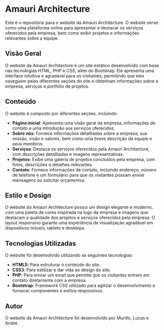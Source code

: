# Amauri Architecture

Este é o repositório para o website da Amauri Architecture. O website serve como uma plataforma online para apresentar e destacar os serviços oferecidos pela empresa, bem como exibir projetos e informações relevantes sobre a equipe.

## Visão Geral

O website da Amauri Architecture é um site estático desenvolvido com base nas tecnologias HTML, PHP e CSS, além do Bootstrap. Ele apresenta uma interface intuitiva e agradável para os visitantes, permitindo que eles naveguem pelas diferentes seções do site e obtenham informações sobre a empresa, serviços e portfólio de projetos.

## Conteúdo

O website é composto por diferentes seções, incluindo:

- **Página inicial**: Apresenta uma visão geral da empresa, informações de contato e uma introdução aos serviços oferecidos.
- **Sobre nós**: Fornece informações detalhadas sobre a empresa, sua missão, visão e valores, bem como uma breve descrição da equipe e seus membros.
- **Serviços**: Destaca os serviços oferecidos pela Amauri Architecture, com descrições detalhadas e imagens representativas.
- **Projetos**: Exibe uma galeria de projetos concluídos pela empresa, com fotos, descrições e detalhes relevantes.
- **Contato**: Fornece informações de contato, incluindo endereço, número de telefone e um formulário para que os visitantes possam enviar mensagens ou solicitar orçamentos.

## Estilo e Design

O website da Amauri Architecture possui um design elegante e moderno, com uma paleta de cores inspirada na logo da empresa e imagens que destacam a qualidade dos projetos e serviços oferecidos pela empresa. O layout responsivo garante uma experiência de visualização agradável em dispositivos móveis, tablets e desktops.

## Tecnologias Utilizadas

O website foi desenvolvido utilizando as seguintes tecnologias:

- **HTML5**: Para estruturar o conteúdo do site.
- **CSS3**: Para estilizar e dar vida ao design do site.
- **PHP**: Para enviar um email que permite que os visitantes entrem em contato diretamente com a empresa.
- **Bootstrap**: Framework CSS utilizado para agilizar o desenvolvimento e fornecer componentes e estilos responsivos.

## Autor

O website da Amauri Architecture foi desenvolvido por Murillo, Lucas e André.

